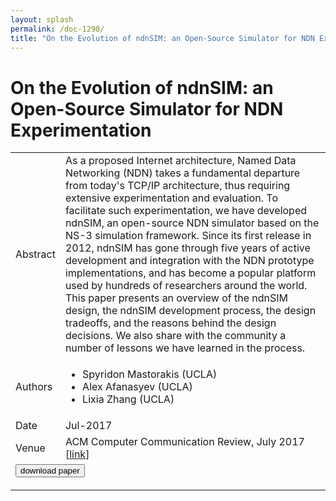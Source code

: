 ```yaml
---
layout: splash
permalink: /doc-1298/
title: "On the Evolution of ndnSIM: an Open-Source Simulator for NDN Experimentation"
---
```


# On the Evolution of ndnSIM: an Open-Source Simulator for NDN Experimentation

<table>
    <tbody>
    <tr>
        <td>Abstract</td>
        <td>As a proposed Internet architecture, Named Data Networking (NDN) takes a fundamental departure from today's TCP/IP architecture, thus requiring extensive experimentation and evaluation. To facilitate such experimentation, we have developed ndnSIM, an open-source NDN simulator based on the NS-3 simulation framework. Since its first release in 2012, ndnSIM has gone through five years of active development and integration with the NDN prototype implementations, and has become a popular platform used by hundreds of researchers around the world. This paper presents an overview of the ndnSIM design, the ndnSIM development process, the design tradeoffs, and the reasons behind the design decisions. We also share with the community a number of lessons we have learned in the process.</td>
    </tr>
    <tr>
        <td>Authors</td>
        <td>
            <ul>
                <li>Spyridon Mastorakis (UCLA)</li>
                <li>Alex Afanasyev (UCLA)</li>
                <li>Lixia Zhang (UCLA)</li>
            </ul>
        </td>
    </tr>
    <tr>
        <td>Date</td>
        <td>Jul-2017</td>
    </tr>
    <tr>
        <td>Venue</td>
        <td>ACM Computer Communication Review, July 2017 [<a href="https://dl.acm.org/doi/10.1145/3138808.3138812">link</a>]</td>
    </tr>
        <tr>
            <td colspan="2">
                <form method="get" action="https://dl.acm.org/doi/10.1145/3138808.3138812">
                    <button type="submit">download paper</button>
                </form>
            </td>
        </tr>
    </tbody>
</table>
